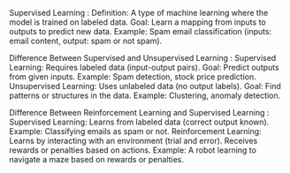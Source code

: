 Supervised Learning :
Definition: A type of machine learning where the model is trained on labeled data.
Goal: Learn a mapping from inputs to outputs to predict new data.
Example: Spam email classification (inputs: email content, output: spam or not spam).

Difference Between Supervised and Unsupervised Learning :
Supervised Learning:
Requires labeled data (input-output pairs).
Goal: Predict outputs from given inputs.
Example: Spam detection, stock price prediction.
Unsupervised Learning:
Uses unlabeled data (no output labels).
Goal: Find patterns or structures in the data.
Example: Clustering, anomaly detection.

Difference Between Reinforcement Learning and Supervised Learning :
Supervised Learning:
Learns from labeled data (correct output known).
Example: Classifying emails as spam or not.
Reinforcement Learning:
Learns by interacting with an environment (trial and error).
Receives rewards or penalties based on actions.
Example: A robot learning to navigate a maze based on rewards or penalties.
